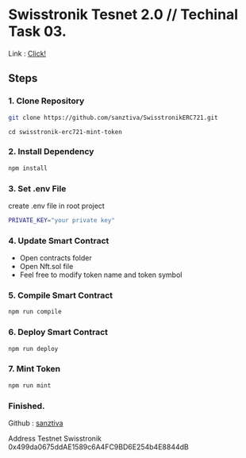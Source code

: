 # Swisstronik Tesnet 2.0 // Techinal Task 03.

Link : [Click!](https://www.swisstronik.com/testnet2/dashboard)

## Steps

### 1. Clone Repository

```bash
git clone https://github.com/sanztiva/SwisstronikERC721.git
```

```
cd swisstronik-erc721-mint-token
```

### 2. Install Dependency

```bash
npm install
```

### 3. Set .env File

create .env file in root project

```bash
PRIVATE_KEY="your private key"
```

### 4. Update Smart Contract

- Open contracts folder
- Open Nft.sol file
- Feel free to modify token name and token symbol

### 5. Compile Smart Contract

```bash
npm run compile
```

### 6. Deploy Smart Contract

```bash
npm run deploy
```

### 7. Mint Token

```bash
npm run mint
```

### Finished.

Github  : [sanztiva](https://github.com/sanztiva)

Address Testnet Swisstronik 0x499da0675ddAE1589c6A4FC9BD6E254b4E8844dB
